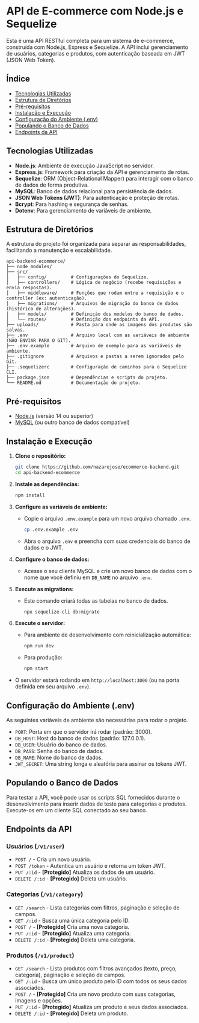 # API de E-commerce com Node.js e Sequelize

Esta é uma API RESTful completa para um sistema de e-commerce, construída com Node.js, Express e Sequelize. A API inclui gerenciamento de usuários, categorias e produtos, com autenticação baseada em JWT (JSON Web Token).

## Índice

* [Tecnologias Utilizadas](#tecnologias-utilizadas)
* [Estrutura de Diretórios](#estrutura-de-diretórios)
* [Pré-requisitos](#pré-requisitos)
* [Instalação e Execução](#instalação-e-execução)
* [Configuração do Ambiente (.env)](#configuração-do-ambiente-env)
* [Populando o Banco de Dados](#populando-o-banco-de-dados)
* [Endpoints da API](#endpoints-da-api)

## Tecnologias Utilizadas

* **Node.js**: Ambiente de execução JavaScript no servidor.
* **Express.js**: Framework para criação da API e gerenciamento de rotas.
* **Sequelize**: ORM (Object-Relational Mapper) para interagir com o banco de dados de forma produtiva.
* **MySQL**: Banco de dados relacional para persistência de dados.
* **JSON Web Tokens (JWT)**: Para autenticação e proteção de rotas.
* **Bcrypt**: Para hashing e segurança de senhas.
* **Dotenv**: Para gerenciamento de variáveis de ambiente.

## Estrutura de Diretórios

A estrutura do projeto foi organizada para separar as responsabilidades, facilitando a manutenção e escalabilidade.

```
api-backend-ecommerce/
├── node_modules/
├── src/
│   ├── config/         # Configurações do Sequelize.
│   ├── controllers/    # Lógica de negócio (recebe requisições e envia respostas).
│   ├── middleware/     # Funções que rodam entre a requisição e o controller (ex: autenticação).
│   ├── migrations/     # Arquivos de migração do banco de dados (histórico de alterações).
│   ├── models/         # Definição dos modelos do banco de dados.
│   └── routes/         # Definição dos endpoints da API.
├── uploads/            # Pasta para onde as imagens dos produtos são salvas.
├── .env                # Arquivo local com as variáveis de ambiente (NÃO ENVIAR PARA O GIT).
├── .env.example        # Arquivo de exemplo para as variáveis de ambiente.
├── .gitignore          # Arquivos e pastas a serem ignorados pelo Git.
├── .sequelizerc        # Configuração de caminhos para o Sequelize CLI.
├── package.json        # Dependências e scripts do projeto.
└── README.md           # Documentação do projeto.
```

## Pré-requisitos

* [Node.js](https://nodejs.org/) (versão 14 ou superior)
* [MySQL](https://www.mysql.com/) (ou outro banco de dados compatível)

## Instalação e Execução

1.  **Clone o repositório:**
    ```bash
    git clone https://github.com/nazarejose/ecommerce-backend.git
    cd api-backend-ecommerce
    ```

2.  **Instale as dependências:**
    ```bash
    npm install
    ```

3.  **Configure as variáveis de ambiente:**
    * Copie o arquivo `.env.example` para um novo arquivo chamado `.env`.
        ```bash
        cp .env.example .env
        ```
    * Abra o arquivo `.env` e preencha com suas credenciais do banco de dados e o JWT.

4.  **Configure o banco de dados:**
    * Acesse o seu cliente MySQL e crie um novo banco de dados com o nome que você definiu em `DB_NAME` no arquivo `.env`.

5.  **Execute as migrations:**
    * Este comando criará todas as tabelas no banco de dados.
        ```bash
        npx sequelize-cli db:migrate
        ```

6.  **Execute o servidor:**
    * Para ambiente de desenvolvimento com reinicialização automática:
        ```bash
        npm run dev
        ```
    * Para produção:
        ```bash
        npm start
        ```
* O servidor estará rodando em `http://localhost:3000` (ou na porta definida em seu arquivo `.env`).

## Configuração do Ambiente (.env)

As seguintes variáveis de ambiente são necessárias para rodar o projeto.

* `PORT`: Porta em que o servidor irá rodar (padrão: 3000).
* `DB_HOST`: Host do banco de dados (padrão: 127.0.0.1).
* `DB_USER`: Usuário do banco de dados.
* `DB_PASS`: Senha do banco de dados.
* `DB_NAME`: Nome do banco de dados.
* `JWT_SECRET`: Uma string longa e aleatória para assinar os tokens JWT.

## Populando o Banco de Dados

Para testar a API, você pode usar os scripts SQL fornecidos durante o desenvolvimento para inserir dados de teste para categorias e produtos. Execute-os em um cliente SQL conectado ao seu banco.

## Endpoints da API

### Usuários (`/v1/user`)
* `POST /` - Cria um novo usuário.
* `POST /token` - Autentica um usuário e retorna um token JWT.
* `PUT /:id` - **[Protegido]** Atualiza os dados de um usuário.
* `DELETE /:id` - **[Protegido]** Deleta um usuário.

### Categorias (`/v1/category`)
* `GET /search` - Lista categorias com filtros, paginação e seleção de campos.
* `GET /:id` - Busca uma única categoria pelo ID.
* `POST /` - **[Protegido]** Cria uma nova categoria.
* `PUT /:id` - **[Protegido]** Atualiza uma categoria.
* `DELETE /:id` - **[Protegido]** Deleta uma categoria.

### Produtos (`/v1/product`)
* `GET /search` - Lista produtos com filtros avançados (texto, preço, categoria), paginação e seleção de campos.
* `GET /:id` - Busca um único produto pelo ID com todos os seus dados associados.
* `POST /` - **[Protegido]** Cria um novo produto com suas categorias, imagens e opções.
* `PUT /:id` - **[Protegido]** Atualiza um produto e seus dados associados.
* `DELETE /:id` - **[Protegido]** Deleta um produto.